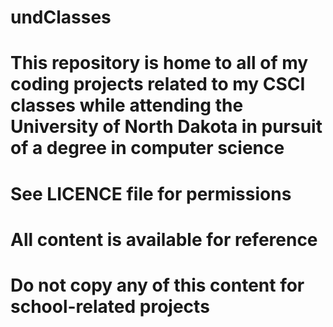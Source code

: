 # undClasses
# This repository is home to all of my coding projects related to my CSCI classes while attending the University of North Dakota in pursuit of a degree in computer science

# See LICENCE file for permissions

# All content is available for reference
# Do not copy any of this content for school-related projects
